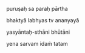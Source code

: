 puruṣaḥ sa paraḥ pārtha

bhaktyā labhyas tv ananyayā

yasyāntaḥ-sthāni bhūtāni

yena sarvam idaṁ tatam